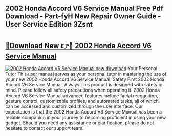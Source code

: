 ## 2002 Honda Accord V6 Service Manual Free Pdf Download - Part-fyH New Repair Owner Guide - User Service Edition 3Zsnt

# <h2><a href="http://bc76797.oget.top/?id=2002+Honda+Accord+V6+Service+Manual">🔗Download New 👉🔴 2002 Honda Accord V6 Service Manual</a></h2>

[![2002 Honda Accord V6 Service Manual new download](https://i.imgur.com/5g1atiW.png)](http://bc76797.oget.top/?id=2002+Honda+Accord+V6+Service+Manual)
Your Personal Tutor This user manual serves as your personal tutor in mastering the use of your new 2002 Honda Accord V6 Service Manual. Safety First 2002 Honda Accord V6 Service Manual, Always This product is designed with safety in mind. Please follow all safety precautions when operating it. 2002 Honda Accord V6 Service Manual advanced features include facial recognition, gesture control, customizable profiles, and automated tasks, all of which can be accessed and customized through the user interface. Our expectation is that the 2002 Honda Accord V6 Service Manual has been a reliable companion in your journey to becoming proficient in using your new gadget. Should you need any assistance or clarification, please do not hesitate to contact our support team.
